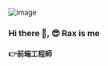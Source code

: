 ![image](https://github.com/RaxCruz/ReadMe/blob/main/banner_2.png?raw=true)


### Hi there 👋, 😎 Rax is me
#### 👉前端工程師
